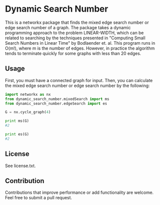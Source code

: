 # Dynamic Search Number

This is a networkx package that finds the mixed edge search number or edge search number of a graph. The package takes a dynamic programming approach to the
problem LINEAR-WIDTH, which can be related to searching by the techniques presented in "Computing Small Search Numbers in Linear Time" by Bodlaender et. al. 
This program runs in O(m!), where m is the number of edges. 
However, in practice the algorithm tends to terminate quickly for some graphs with less than 20 edges.

## Usage

First, you must have a connected graph for input. Then, you can calculate the 
mixed edge search number or edge search number by the following:

```python
import networkx as nx
from dynamic_search_number.mixedSearch import ms
from dynamic_search_number.edgeSearch import es

G = nx.cycle_graph(4)

print ms(G)
#2

print es(G)
#2
```

## License

See license.txt.

## Contribution

Contributions that improve performance or add functionality are welcome. Feel
free to submit a pull request.

